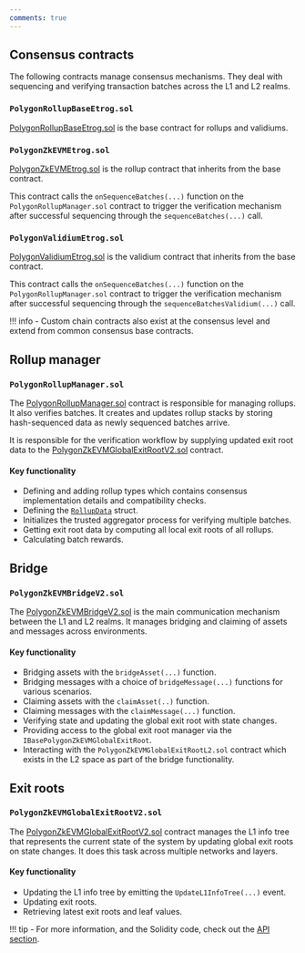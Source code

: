 ```yaml
---
comments: true
---
```


## Consensus contracts

The following contracts manage consensus mechanisms. They deal with sequencing and verifying transaction batches across the L1 and L2 realms.

### `PolygonRollupBaseEtrog.sol`

[PolygonRollupBaseEtrog.sol](https://github.com/0xPolygonHermez/zkevm-contracts/blob/main/contracts/v2/lib/PolygonRollupBaseEtrog.sol) is the base contract for rollups and validiums.

### `PolygonZkEVMEtrog.sol`

[PolygonZkEVMEtrog.sol](https://github.com/0xPolygonHermez/zkevm-contracts/blob/main/contracts/v2/consensus/zkEVM/PolygonZkEVMEtrog.sol) is the rollup contract that inherits from the base contract. 

This contract calls the `onSequenceBatches(...)` function on the `PolygonRollupManager.sol` contract to trigger the verification mechanism after successful sequencing through the `sequenceBatches(...)` call.

### `PolygonValidiumEtrog.sol`

[PolygonValidiumEtrog.sol](https://github.com/0xPolygonHermez/zkevm-contracts/blob/main/contracts/v2/consensus/validium/PolygonValidiumEtrog.sol) is the validium contract that inherits from the base contract. 

This contract calls the `onSequenceBatches(...)` function on the `PolygonRollupManager.sol` contract to trigger the verification mechanism after successful sequencing through the `sequenceBatchesValidium(...)` call.

!!! info
    - Custom chain contracts also exist at the consensus level and extend from common consensus base contracts.

## Rollup manager

### `PolygonRollupManager.sol`

The [PolygonRollupManager.sol](https://github.com/0xPolygonHermez/zkevm-contracts/blob/main/contracts/v2/PolygonRollupManager.sol) contract is responsible for managing rollups. It also verifies batches. It creates and updates rollup stacks by storing hash-sequenced data as newly sequenced batches arrive.

It is responsible for the verification workflow by supplying updated exit root data to the [PolygonZkEVMGlobalExitRootV2.sol](https://github.com/0xPolygonHermez/zkevm-contracts/blob/main/contracts/v2/PolygonZkEVMGlobalExitRootV2.sol) contract.

#### Key functionality

- Defining and adding rollup types which contains consensus implementation details and compatibility checks.
- Defining the [`RollupData`](https://github.com/0xPolygonHermez/zkevm-contracts/blob/main/contracts/v2/PolygonRollupManager.sol#L70s) struct.
- Initializes the trusted aggregator process for verifying multiple batches.
- Getting exit root data by computing all local exit roots of all rollups.
- Calculating batch rewards.

## Bridge

### `PolygonZkEVMBridgeV2.sol`

The [PolygonZkEVMBridgeV2.sol](https://github.com/0xPolygonHermez/zkevm-contracts/blob/main/contracts/v2/PolygonZkEVMBridgeV2.sol) is the main communication mechanism between the L1 and L2 realms. It manages bridging and claiming of assets and messages across environments.

#### Key functionality

- Bridging assets with the `bridgeAsset(...)` function.
- Bridging messages with a choice of `bridgeMessage(...)` functions for various scenarios.
- Claiming assets with the `claimAsset(..)` function.
- Claiming messages with the `claimMessage(...)` function.
- Verifying state and updating the global exit root with state changes.
- Providing access to the global exit root manager via the `IBasePolygonZkEVMGlobalExitRoot`.
- Interacting with the `PolygonZkEVMGlobalExitRootL2.sol` contract which exists in the L2 space as part of the bridge functionality.

## Exit roots

### `PolygonZkEVMGlobalExitRootV2.sol`

The [PolygonZkEVMGlobalExitRootV2.sol](https://github.com/0xPolygonHermez/zkevm-contracts/blob/main/contracts/v2/PolygonZkEVMGlobalExitRootV2.sol) contract manages the L1 info tree that represents the current state of the system by updating global exit roots on state changes. It does this task across multiple networks and layers.

#### Key functionality

- Updating the L1 info tree by emitting the `UpdateL1InfoTree(...)` event.
- Updating exit roots.
- Retrieving latest exit roots and leaf values.



!!! tip
    - For more information, and the Solidity code, check out the [API section](api/PolygonRollupManager.md).

